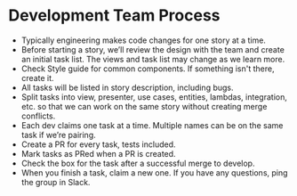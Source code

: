 # Development Team Process

* Typically engineering makes code changes for one story at a time.
* Before starting a story, we’ll review the design with the team and create an initial task list. The views and task list may change as we learn more.
* Check Style guide for common components. If something isn't there, create it.
* All tasks will be listed in story description, including bugs.
* Split tasks into view, presenter, use cases, entities, lambdas, integration, etc. so that we can work on the same story without creating merge conflicts.
* Each dev claims one task at a time. Multiple names can be on the same task if we’re pairing.
* Create a PR for every task, tests included.
* Mark tasks as PRed when a PR is created.
* Check the box for the task after a successful merge to develop.
* When you finish a task, claim a new one. If you have any questions, ping the group in Slack.
